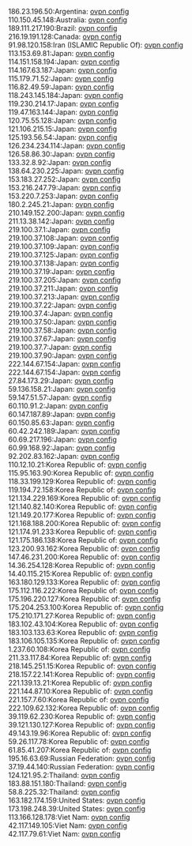 186.23.196.50:Argentina: [ovpn config](vpn/186_23_196_50.ovpn)  
110.150.45.148:Australia: [ovpn config](vpn/110_150_45_148.ovpn)  
189.111.217.190:Brazil: [ovpn config](vpn/189_111_217_190.ovpn)  
216.19.191.128:Canada: [ovpn config](vpn/216_19_191_128.ovpn)  
91.98.120.158:Iran (ISLAMIC Republic Of): [ovpn config](vpn/91_98_120_158.ovpn)  
113.153.69.81:Japan: [ovpn config](vpn/113_153_69_81.ovpn)  
114.151.158.194:Japan: [ovpn config](vpn/114_151_158_194.ovpn)  
114.167.63.187:Japan: [ovpn config](vpn/114_167_63_187.ovpn)  
115.179.71.52:Japan: [ovpn config](vpn/115_179_71_52.ovpn)  
116.82.49.59:Japan: [ovpn config](vpn/116_82_49_59.ovpn)  
118.243.145.184:Japan: [ovpn config](vpn/118_243_145_184.ovpn)  
119.230.214.17:Japan: [ovpn config](vpn/119_230_214_17.ovpn)  
119.47.163.144:Japan: [ovpn config](vpn/119_47_163_144.ovpn)  
120.75.55.128:Japan: [ovpn config](vpn/120_75_55_128.ovpn)  
121.106.215.15:Japan: [ovpn config](vpn/121_106_215_15.ovpn)  
125.193.56.54:Japan: [ovpn config](vpn/125_193_56_54.ovpn)  
126.234.234.114:Japan: [ovpn config](vpn/126_234_234_114.ovpn)  
126.58.86.30:Japan: [ovpn config](vpn/126_58_86_30.ovpn)  
133.32.8.92:Japan: [ovpn config](vpn/133_32_8_92.ovpn)  
138.64.230.225:Japan: [ovpn config](vpn/138_64_230_225.ovpn)  
153.183.27.252:Japan: [ovpn config](vpn/153_183_27_252.ovpn)  
153.216.247.79:Japan: [ovpn config](vpn/153_216_247_79.ovpn)  
153.220.7.253:Japan: [ovpn config](vpn/153_220_7_253.ovpn)  
180.2.245.21:Japan: [ovpn config](vpn/180_2_245_21.ovpn)  
210.149.152.200:Japan: [ovpn config](vpn/210_149_152_200.ovpn)  
211.13.38.142:Japan: [ovpn config](vpn/211_13_38_142.ovpn)  
219.100.37.1:Japan: [ovpn config](vpn/219_100_37_1.ovpn)  
219.100.37.108:Japan: [ovpn config](vpn/219_100_37_108.ovpn)  
219.100.37.109:Japan: [ovpn config](vpn/219_100_37_109.ovpn)  
219.100.37.125:Japan: [ovpn config](vpn/219_100_37_125.ovpn)  
219.100.37.138:Japan: [ovpn config](vpn/219_100_37_138.ovpn)  
219.100.37.19:Japan: [ovpn config](vpn/219_100_37_19.ovpn)  
219.100.37.205:Japan: [ovpn config](vpn/219_100_37_205.ovpn)  
219.100.37.211:Japan: [ovpn config](vpn/219_100_37_211.ovpn)  
219.100.37.213:Japan: [ovpn config](vpn/219_100_37_213.ovpn)  
219.100.37.22:Japan: [ovpn config](vpn/219_100_37_22.ovpn)  
219.100.37.4:Japan: [ovpn config](vpn/219_100_37_4.ovpn)  
219.100.37.50:Japan: [ovpn config](vpn/219_100_37_50.ovpn)  
219.100.37.58:Japan: [ovpn config](vpn/219_100_37_58.ovpn)  
219.100.37.67:Japan: [ovpn config](vpn/219_100_37_67.ovpn)  
219.100.37.7:Japan: [ovpn config](vpn/219_100_37_7.ovpn)  
219.100.37.90:Japan: [ovpn config](vpn/219_100_37_90.ovpn)  
222.144.67.154:Japan: [ovpn config](vpn/222_144_67_154.ovpn)  
222.144.67.154:Japan: [ovpn config](vpn/222_144_67_154.ovpn)  
27.84.173.29:Japan: [ovpn config](vpn/27_84_173_29.ovpn)  
59.136.158.21:Japan: [ovpn config](vpn/59_136_158_21.ovpn)  
59.147.51.57:Japan: [ovpn config](vpn/59_147_51_57.ovpn)  
60.110.91.2:Japan: [ovpn config](vpn/60_110_91_2.ovpn)  
60.147.187.89:Japan: [ovpn config](vpn/60_147_187_89.ovpn)  
60.150.85.63:Japan: [ovpn config](vpn/60_150_85_63.ovpn)  
60.42.242.189:Japan: [ovpn config](vpn/60_42_242_189.ovpn)  
60.69.217.196:Japan: [ovpn config](vpn/60_69_217_196.ovpn)  
60.99.168.92:Japan: [ovpn config](vpn/60_99_168_92.ovpn)  
92.202.83.162:Japan: [ovpn config](vpn/92_202_83_162.ovpn)  
110.12.10.21:Korea Republic of: [ovpn config](vpn/110_12_10_21.ovpn)  
115.95.163.90:Korea Republic of: [ovpn config](vpn/115_95_163_90.ovpn)  
118.33.199.129:Korea Republic of: [ovpn config](vpn/118_33_199_129.ovpn)  
119.194.72.158:Korea Republic of: [ovpn config](vpn/119_194_72_158.ovpn)  
121.134.229.169:Korea Republic of: [ovpn config](vpn/121_134_229_169.ovpn)  
121.140.82.140:Korea Republic of: [ovpn config](vpn/121_140_82_140.ovpn)  
121.149.20.177:Korea Republic of: [ovpn config](vpn/121_149_20_177.ovpn)  
121.168.188.200:Korea Republic of: [ovpn config](vpn/121_168_188_200.ovpn)  
121.174.91.233:Korea Republic of: [ovpn config](vpn/121_174_91_233.ovpn)  
121.175.186.138:Korea Republic of: [ovpn config](vpn/121_175_186_138.ovpn)  
123.200.93.162:Korea Republic of: [ovpn config](vpn/123_200_93_162.ovpn)  
147.46.231.200:Korea Republic of: [ovpn config](vpn/147_46_231_200.ovpn)  
14.36.254.128:Korea Republic of: [ovpn config](vpn/14_36_254_128.ovpn)  
14.40.115.215:Korea Republic of: [ovpn config](vpn/14_40_115_215.ovpn)  
163.180.129.133:Korea Republic of: [ovpn config](vpn/163_180_129_133.ovpn)  
175.112.116.222:Korea Republic of: [ovpn config](vpn/175_112_116_222.ovpn)  
175.196.220.127:Korea Republic of: [ovpn config](vpn/175_196_220_127.ovpn)  
175.204.253.100:Korea Republic of: [ovpn config](vpn/175_204_253_100.ovpn)  
175.210.171.27:Korea Republic of: [ovpn config](vpn/175_210_171_27.ovpn)  
183.102.43.104:Korea Republic of: [ovpn config](vpn/183_102_43_104.ovpn)  
183.103.133.63:Korea Republic of: [ovpn config](vpn/183_103_133_63.ovpn)  
183.106.105.135:Korea Republic of: [ovpn config](vpn/183_106_105_135.ovpn)  
1.237.60.108:Korea Republic of: [ovpn config](vpn/1_237_60_108.ovpn)  
211.33.117.84:Korea Republic of: [ovpn config](vpn/211_33_117_84.ovpn)  
218.145.251.15:Korea Republic of: [ovpn config](vpn/218_145_251_15.ovpn)  
218.157.22.141:Korea Republic of: [ovpn config](vpn/218_157_22_141.ovpn)  
221.139.13.21:Korea Republic of: [ovpn config](vpn/221_139_13_21.ovpn)  
221.144.87.10:Korea Republic of: [ovpn config](vpn/221_144_87_10.ovpn)  
221.157.7.60:Korea Republic of: [ovpn config](vpn/221_157_7_60.ovpn)  
222.109.62.132:Korea Republic of: [ovpn config](vpn/222_109_62_132.ovpn)  
39.119.62.230:Korea Republic of: [ovpn config](vpn/39_119_62_230.ovpn)  
39.121.130.127:Korea Republic of: [ovpn config](vpn/39_121_130_127.ovpn)  
49.143.19.96:Korea Republic of: [ovpn config](vpn/49_143_19_96.ovpn)  
59.26.117.78:Korea Republic of: [ovpn config](vpn/59_26_117_78.ovpn)  
61.85.41.207:Korea Republic of: [ovpn config](vpn/61_85_41_207.ovpn)  
195.16.63.69:Russian Federation: [ovpn config](vpn/195_16_63_69.ovpn)  
37.19.44.140:Russian Federation: [ovpn config](vpn/37_19_44_140.ovpn)  
124.121.95.2:Thailand: [ovpn config](vpn/124_121_95_2.ovpn)  
183.88.151.180:Thailand: [ovpn config](vpn/183_88_151_180.ovpn)  
58.8.225.32:Thailand: [ovpn config](vpn/58_8_225_32.ovpn)  
163.182.174.159:United States: [ovpn config](vpn/163_182_174_159.ovpn)  
173.198.248.39:United States: [ovpn config](vpn/173_198_248_39.ovpn)  
113.166.128.178:Viet Nam: [ovpn config](vpn/113_166_128_178.ovpn)  
42.117.149.105:Viet Nam: [ovpn config](vpn/42_117_149_105.ovpn)  
42.117.79.61:Viet Nam: [ovpn config](vpn/42_117_79_61.ovpn)  
